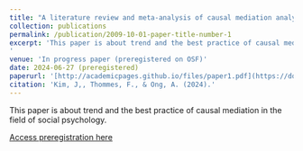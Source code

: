 ```yaml
---
title: "A literature review and meta-analysis of causal mediation analysis in social psychology"
collection: publications
permalink: /publication/2009-10-01-paper-title-number-1
excerpt: 'This paper is about trend and the best practice of causal mediation in the field of social psychology. 
'
venue: 'In progress paper (preregistered on OSF)'
date: 2024-06-27 (preregistered)
paperurl: '[http://academicpages.github.io/files/paper1.pdf](https://doi.org/10.17605/OSF.IO/DTK4H)'
citation: 'Kim, J,, Thommes, F., & Ong, A. (2024).'
---
```

This paper is about trend and the best practice of causal mediation in the field of social psychology. 

[Access preregistration here]([https://doi.org/10.17605/OSF.IO/DTK4H])

